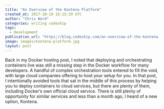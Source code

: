 ```yaml
---
title: "An Overview of the Kontena Platform"
created_at: 2017-10-19 15:15:39 UTC
author: "Chris Ward"
categories: writing codeship
tags:
  - Development
publication_url: "https://blog.codeship.com/an-overview-of-the-kontena-platform/"
image: images/kontena-platform.jpg
layout: post
---
```

Back in my Docker hosting post, I noted that deploying and orchestrating containers live was still a missing step in the Docker workflow for many developers. A handful of complex orchestration tools entered to fill the void, with large cloud companies offering to host your setup for you. In that post, I intentionally avoided tools that sat in the middle of this process by helping you to deploy containers to cloud services, but there are plenty of them, including Docker’s own official cloud service. There is still plenty of opportunity for similar services and less than a month ago, I heard of a new option, Kontena.


